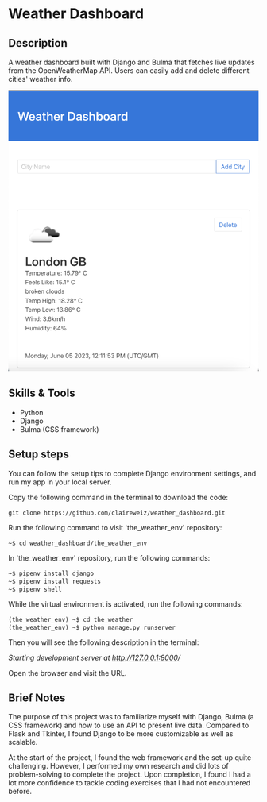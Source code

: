 <h1> Weather Dashboard </h1> 
 
<h2>Description</h2>

A weather dashboard built with Django and Bulma that fetches live updates from the OpenWeatherMap API. Users can easily add and delete different cities' weather info.


![image](https://github.com/claireweiz/weather_dashboard/blob/main/dashboard.png)

<h2>Skills & Tools</h2>

* Python
* Django
* Bulma (CSS framework)

<h2>Setup steps</h2>

You can follow the setup tips to complete Django environment settings, and run my app in your local server.

Copy the following command in the terminal to download the code:
```
git clone https://github.com/claireweiz/weather_dashboard.git
```

Run the following command to visit 'the_weather_env' repository:
```
~$ cd weather_dashboard/the_weather_env
```

In 'the_weather_env' repository, run the following commands:
```
~$ pipenv install django
~$ pipenv install requests
~$ pipenv shell
```
While the virtual environment is activated, run the following commands:
```
(the_weather_env) ~$ cd the_weather
(the_weather_env) ~$ python manage.py runserver
```
Then you will see the following description in the terminal:

*Starting development server at http://127.0.0.1:8000/*

Open the browser and visit the URL.


<h2>Brief Notes</h2>

The purpose of this project was to familiarize myself with Django, Bulma (a CSS framework) and how to use an API to present live data. Compared to Flask and Tkinter, I found Django to be more customizable as well as scalable.

At the start of the project, I found the web framework and the set-up quite challenging. However, I performed my own research and did lots of problem-solving to complete the project. Upon completion, I found I had a lot more confidence to tackle coding exercises that I had not encountered before.